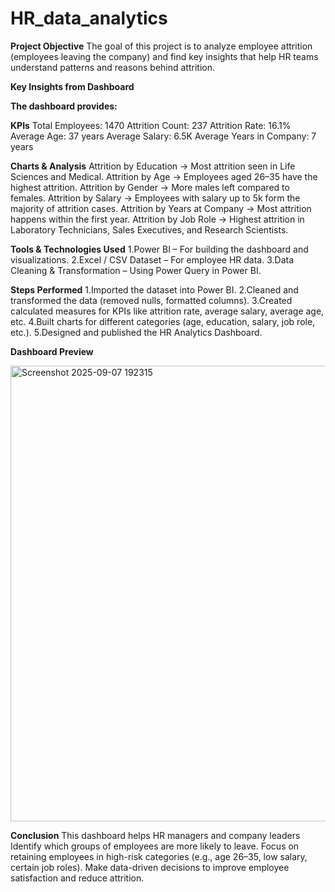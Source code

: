 # HR_data_analytics

**Project Objective**
The goal of this project is to analyze employee attrition (employees leaving the company) and find key insights that help HR teams understand patterns and reasons behind attrition.

**Key Insights from Dashboard**

**The dashboard provides:**

**KPIs**
Total Employees: 1470
Attrition Count: 237
Attrition Rate: 16.1%
Average Age: 37 years
Average Salary: 6.5K
Average Years in Company: 7 years

**Charts & Analysis**
Attrition by Education → Most attrition seen in Life Sciences and Medical.
Attrition by Age → Employees aged 26–35 have the highest attrition.
Attrition by Gender → More males left compared to females.
Attrition by Salary → Employees with salary up to 5k form the majority of attrition cases.
Attrition by Years at Company → Most attrition happens within the first year.
Attrition by Job Role → Highest attrition in Laboratory Technicians, Sales Executives, and Research Scientists.

**Tools & Technologies Used**
1.Power BI – For building the dashboard and visualizations.
2.Excel / CSV Dataset – For employee HR data.
3.Data Cleaning & Transformation – Using Power Query in Power BI.

**Steps Performed**
1.Imported the dataset into Power BI.
2.Cleaned and transformed the data (removed nulls, formatted columns).
3.Created calculated measures for KPIs like attrition rate, average salary, average age, etc.
4.Built charts for different categories (age, education, salary, job role, etc.).
5.Designed and published the HR Analytics Dashboard.

**Dashboard Preview**


<img width="1407" height="729" alt="Screenshot 2025-09-07 192315" src="https://github.com/user-attachments/assets/6b9dc5ab-8bf7-4094-b06d-b9de0f5a780d" />


**Conclusion**
This dashboard helps HR managers and company leaders Identify which groups of employees are more likely to leave.
Focus on retaining employees in high-risk categories (e.g., age 26–35, low salary, certain job roles).
Make data-driven decisions to improve employee satisfaction and reduce attrition.
